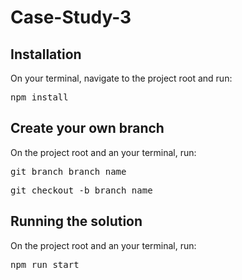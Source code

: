 # Case-Study-3

## Installation
On your terminal, navigate to the project root and run:
<pre>npm install</pre>


## Create your own branch
On the project root and an your terminal, run:
<pre>git branch branch_name</pre>
<pre>git checkout -b branch_name</pre>


## Running the solution
On the project root and an your terminal, run:
<pre>npm run start</pre>



